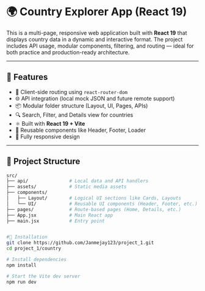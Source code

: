 # 🌍 Country Explorer App (React 19)

This is a multi-page, responsive web application built with **React 19** that displays country data in a dynamic and interactive format. The project includes API usage, modular components, filtering, and routing — ideal for both practice and production-ready architecture.

---

## 🚀 Features

- 🔄 Client-side routing using `react-router-dom`
- 🌐 API integration (local mock JSON and future remote support)
- 📦 Modular folder structure (Layout, UI, Pages, APIs)
- 🔍 Search, Filter, and Details view for countries
- ⚛️ Built with **React 19 + Vite**
- 🧱 Reusable components like Header, Footer, Loader
- 📱 Fully responsive design

---

## 📁 Project Structure

```bash
src/
├── api/               # Local data and API handlers
├── assets/            # Static media assets
├── components/
│   ├── Layout/        # Logical UI sections like Cards, Layouts
│   └── UI/            # Reusable UI components (Header, Footer, etc.)
├── pages/             # Route-based pages (Home, Details, etc.)
├── App.jsx            # Main React app
├── main.jsx           # Entry point


#🔧 Installation
git clone https://github.com/Janmejay123/project_1.git
cd project_1/country

# Install dependencies
npm install

# Start the Vite dev server
npm run dev

